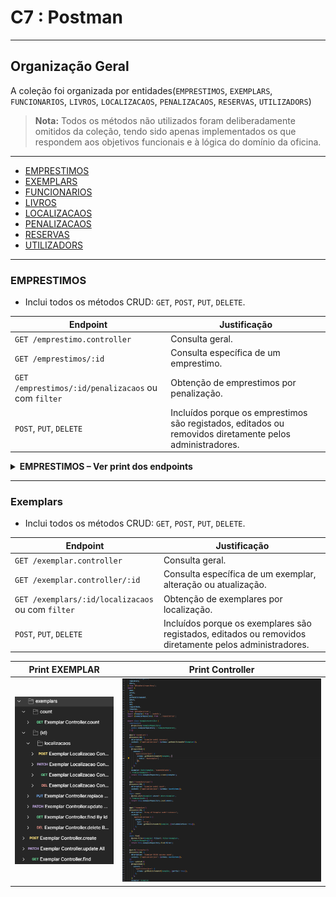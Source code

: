 # C7 : Postman

---

## Organização Geral
A coleção foi organizada por entidades(`EMPRESTIMOS`, `EXEMPLARS`, `FUNCIONARIOS`, `LIVROS`, `LOCALIZACAOS`, `PENALIZACAOS`, `RESERVAS`, `UTILIZADORS`)
> **Nota:** Todos os métodos não utilizados foram deliberadamente omitidos da coleção, tendo sido apenas implementados os que respondem aos objetivos funcionais e à lógica do domínio da oficina.
---
- [EMPRESTIMOS](#EMPRESTIMOS)
- [EXEMPLARS](#EXEMPLARS)
- [FUNCIONARIOS](#FUNCIONARIOS)
- [LIVROS](#LIVROS)
- [LOCALIZACAOS](#LOCALIZACAOS)
- [PENALIZACAOS](#PENALIZACAOS)
- [RESERVAS](#RESERVAS)
- [UTILIZADORS](#UTILIZADORS)
---
### EMPRESTIMOS
- Inclui todos os métodos CRUD: `GET`, `POST`, `PUT`, `DELETE`.
  
| Endpoint | Justificação |
|----------|--------------|
| `GET /emprestimo.controller` | Consulta geral. |
| `GET /emprestimos/:id` | Consulta específica de um emprestimo. |
| `GET /emprestimos/:id/penalizacaos` ou com `filter` | Obtenção de emprestimos por penalização. |
| `POST`, `PUT`, `DELETE` | Incluídos porque os emprestimos são registados, editados ou removidos diretamente pelos administradores.
<details>
<summary><strong>EMPRESTIMOS – Ver print dos endpoints</strong></summary>

| Print EMPRESTIMO | Print Controller | 
|-------|-------|
| <img src="../img/emprestimo.png" alt="p-c" width="250" /> | <img src="../img/endpointEmprestimo.png" alt="m-c" width="600" /> | 
</details>

---

### Exemplars
- Inclui todos os métodos CRUD: `GET`, `POST`, `PUT`, `DELETE`.
  
| Endpoint | Justificação |
|----------|--------------|
| `GET /exemplar.controller` | Consulta geral. |
| `GET /exemplar.controller/:id` | Consulta específica de um exemplar, alteração ou atualização. |
| `GET /exemplars/:id/localizacaos` ou com `filter` | Obtenção de exemplares por localização. |
| `POST`, `PUT`, `DELETE` | Incluídos porque os exemplares são registados, editados ou removidos diretamente pelos administradores.

| Print EXEMPLAR | Print Controller | 
|-------|-------|
| <img src="../img/exemplar.png" alt="p-c" width="250" /> | <img src="../img/endpointExemplar.png" alt="m-c" width="600" /> | 
